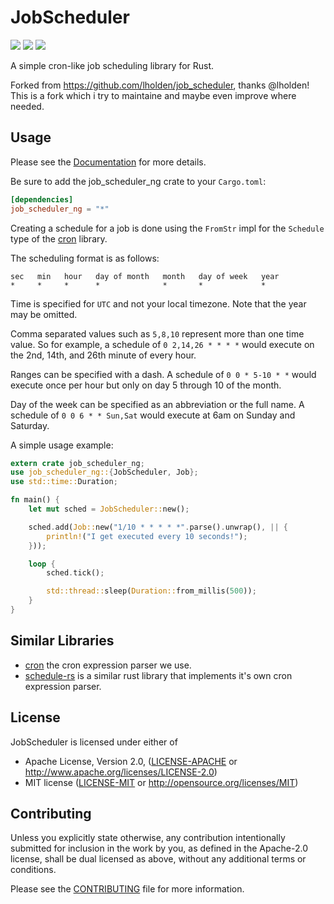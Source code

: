 # JobScheduler
[![](https://docs.rs/job_scheduler_ng/badge.svg)](https://docs.rs/job_scheduler_ng) [![](https://img.shields.io/crates/v/job_scheduler_ng.svg)](https://crates.io/crates/job_scheduler_ng) [![](https://deps.rs/repo/github/BlackDex/job_scheduler/status.svg)](https://deps.rs/repo/github/BlackDex/job_scheduler)

A simple cron-like job scheduling library for Rust.

Forked from https://github.com/lholden/job_scheduler, thanks @lholden!
This is a fork which i try to maintaine and maybe even improve where needed.

## Usage

Please see the [Documentation](https://docs.rs/job_scheduler_ng/) for more details.

Be sure to add the job_scheduler_ng crate to your `Cargo.toml`:

```toml
[dependencies]
job_scheduler_ng = "*"
```

Creating a schedule for a job is done using the `FromStr` impl for the
`Schedule` type of the [cron](https://github.com/zslayton/cron) library.

The scheduling format is as follows:

```text
sec   min   hour   day of month   month   day of week   year
*     *     *      *              *       *             *
```

Time is specified for `UTC` and not your local timezone. Note that the year may
be omitted.

Comma separated values such as `5,8,10` represent more than one time value. So
for example, a schedule of `0 2,14,26 * * * *` would execute on the 2nd, 14th,
and 26th minute of every hour.

Ranges can be specified with a dash. A schedule of `0 0 * 5-10 * *` would
execute once per hour but only on day 5 through 10 of the month.

Day of the week can be specified as an abbreviation or the full name. A
schedule of `0 0 6 * * Sun,Sat` would execute at 6am on Sunday and Saturday.

A simple usage example:

```rust
extern crate job_scheduler_ng;
use job_scheduler_ng::{JobScheduler, Job};
use std::time::Duration;

fn main() {
    let mut sched = JobScheduler::new();

    sched.add(Job::new("1/10 * * * * *".parse().unwrap(), || {
        println!("I get executed every 10 seconds!");
    }));

    loop {
        sched.tick();

        std::thread::sleep(Duration::from_millis(500));
    }
}
```

## Similar Libraries

* [cron](https://github.com/zslayton/cron) the cron expression parser we use.
* [schedule-rs](https://github.com/mehcode/schedule-rs) is a similar rust library that implements it's own cron expression parser.

## License

JobScheduler is licensed under either of

 * Apache License, Version 2.0, ([LICENSE-APACHE](LICENSE-APACHE) or
   http://www.apache.org/licenses/LICENSE-2.0)
 * MIT license ([LICENSE-MIT](LICENSE-MIT) or
   http://opensource.org/licenses/MIT)

## Contributing

Unless you explicitly state otherwise, any contribution intentionally submitted
for inclusion in the work by you, as defined in the Apache-2.0 license, shall
be dual licensed as above, without any additional terms or conditions.

Please see the [CONTRIBUTING](CONTRIBUTING.md) file for more information.
